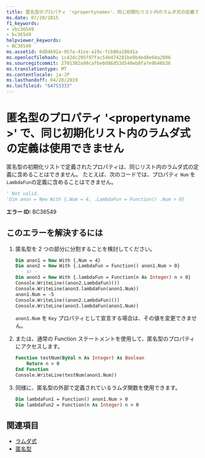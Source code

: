 ```yaml
---
title: 匿名型のプロパティ '<propertyname>'、同じ初期化リスト内のラムダ式の定義では使用できません
ms.date: 07/20/2015
f1_keywords:
- vbc36549
- bc36549
helpviewer_keywords:
- BC36549
ms.assetid: 6d04692a-957a-41ce-a19c-fcb06a186d1a
ms.openlocfilehash: 1c42dc295f97fac54b474281be9b4ed8e64a2006
ms.sourcegitcommit: 2701302a99cafbe0d86d53d540eb0fa7e9b46b36
ms.translationtype: MT
ms.contentlocale: ja-JP
ms.lasthandoff: 04/28/2019
ms.locfileid: "64753333"
---
```

# <a name="anonymous-type-property-propertyname-cannot-be-used-in-the-definition-of-a-lambda-expression-within-the-same-initialization-list"></a>匿名型のプロパティ '\<propertyname >' で、同じ初期化リスト内のラムダ式の定義は使用できません

匿名型の初期化リストで定義されたプロパティは、同じリスト内のラムダ式の定義に含めることはできません。 たとえば、次のコードでは、プロパティ `Num` を `LambdaFun`の定義に含めることはできません。

```vb
' Not valid.
'Dim anon = New With {.Num = 4, .LambdaFun = Function() .Num > 0}
```

**エラー ID:** BC36549

## <a name="to-correct-this-error"></a>このエラーを解決するには

1. 匿名型を 2 つの部分に分割することを検討してください。

    ```vb
    Dim anon1 = New With {.Num = 4}
    Dim anon2 = New With {.LambdaFun = Function() anon1.Num > 0}
    ' - or -
    Dim anon3 = New With {.lambdaFun = Function(n As Integer) n > 0}
    Console.WriteLine((anon2.LambdaFun)())
    Console.WriteLine(anon3.lambdaFun(anon1.Num))
    anon1.Num = -5
    Console.WriteLine((anon2.LambdaFun)())
    Console.WriteLine(anon3.lambdaFun(anon1.Num))
    ```

    `anon1.Num` を `Key` プロパティとして宣言する場合は、その値を変更できません。

2. または、通常の Function ステートメントを使用して、匿名型のプロパティにアクセスします。

    ```vb
    Function testNum(ByVal n As Integer) As Boolean
        Return n > 0
    End Function
    Console.WriteLine(testNum(anon1.Num))
    ```

3. 同様に、匿名型の外部で定義されているラムダ関数を使用できます。

    ```vb
    Dim lambdaFun1 = Function() anon1.Num > 0
    Dim lambdaFun2 = Function(n As Integer) n > 0
    ```

## <a name="see-also"></a>関連項目

- [ラムダ式](../../visual-basic/programming-guide/language-features/procedures/lambda-expressions.md)
- [匿名型](../../visual-basic/programming-guide/language-features/objects-and-classes/anonymous-types.md)
